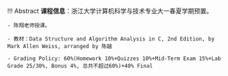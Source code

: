 !!! Abstract
    **课程信息**：浙江大学计算机科学与技术专业大一春夏学期预置。

    - 陈翔老师授课。

    - 教材：Data Structure and Algorithm Analysis in C, 2nd Edition, by Mark Allen Weiss, arranged by 陈越

    - Grading Policy: 60%(Homework 10%+Quizzes 10%+Mid-Term Exam 15%+Lab Grade 25/30%, Bonus 4%, 总共不超过60%)+40% Final
